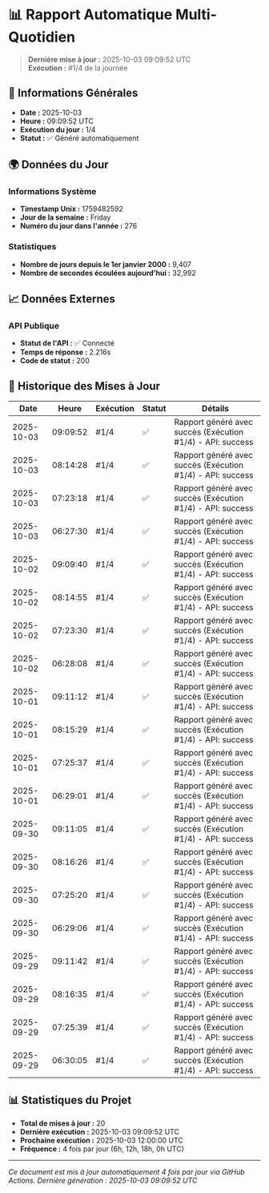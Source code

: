 # 📊 Rapport Automatique Multi-Quotidien

> **Dernière mise à jour :** 2025-10-03 09:09:52 UTC  
> **Exécution :** #1/4 de la journée

## 📅 Informations Générales

- **Date :** 2025-10-03
- **Heure :** 09:09:52 UTC
- **Exécution du jour :** 1/4
- **Statut :** ✅ Généré automatiquement

## 🌍 Données du Jour

### Informations Système
- **Timestamp Unix :** 1759482592
- **Jour de la semaine :** Friday
- **Numéro du jour dans l'année :** 276

### Statistiques
- **Nombre de jours depuis le 1er janvier 2000 :** 9,407
- **Nombre de secondes écoulées aujourd'hui :** 32,992

## 📈 Données Externes

### API Publique
- **Statut de l'API :** ✅ Connecté
- **Temps de réponse :** 2.216s
- **Code de statut :** 200

## 🔄 Historique des Mises à Jour

| Date | Heure | Exécution | Statut | Détails |
|------|-------|-----------|--------|---------|
| 2025-10-03 | 09:09:52 | #1/4 | ✅ | Rapport généré avec succès (Exécution #1/4) - API: success |
| 2025-10-03 | 08:14:28 | #1/4 | ✅ | Rapport généré avec succès (Exécution #1/4) - API: success |
| 2025-10-03 | 07:23:18 | #1/4 | ✅ | Rapport généré avec succès (Exécution #1/4) - API: success |
| 2025-10-03 | 06:27:30 | #1/4 | ✅ | Rapport généré avec succès (Exécution #1/4) - API: success |
| 2025-10-02 | 09:09:40 | #1/4 | ✅ | Rapport généré avec succès (Exécution #1/4) - API: success |
| 2025-10-02 | 08:14:55 | #1/4 | ✅ | Rapport généré avec succès (Exécution #1/4) - API: success |
| 2025-10-02 | 07:23:30 | #1/4 | ✅ | Rapport généré avec succès (Exécution #1/4) - API: success |
| 2025-10-02 | 06:28:08 | #1/4 | ✅ | Rapport généré avec succès (Exécution #1/4) - API: success |
| 2025-10-01 | 09:11:12 | #1/4 | ✅ | Rapport généré avec succès (Exécution #1/4) - API: success |
| 2025-10-01 | 08:15:29 | #1/4 | ✅ | Rapport généré avec succès (Exécution #1/4) - API: success |
| 2025-10-01 | 07:25:37 | #1/4 | ✅ | Rapport généré avec succès (Exécution #1/4) - API: success |
| 2025-10-01 | 06:29:01 | #1/4 | ✅ | Rapport généré avec succès (Exécution #1/4) - API: success |
| 2025-09-30 | 09:11:05 | #1/4 | ✅ | Rapport généré avec succès (Exécution #1/4) - API: success |
| 2025-09-30 | 08:16:26 | #1/4 | ✅ | Rapport généré avec succès (Exécution #1/4) - API: success |
| 2025-09-30 | 07:25:20 | #1/4 | ✅ | Rapport généré avec succès (Exécution #1/4) - API: success |
| 2025-09-30 | 06:29:06 | #1/4 | ✅ | Rapport généré avec succès (Exécution #1/4) - API: success |
| 2025-09-29 | 09:11:42 | #1/4 | ✅ | Rapport généré avec succès (Exécution #1/4) - API: success |
| 2025-09-29 | 08:16:35 | #1/4 | ✅ | Rapport généré avec succès (Exécution #1/4) - API: success |
| 2025-09-29 | 07:25:39 | #1/4 | ✅ | Rapport généré avec succès (Exécution #1/4) - API: success |
| 2025-09-29 | 06:30:05 | #1/4 | ✅ | Rapport généré avec succès (Exécution #1/4) - API: success |

## 📊 Statistiques du Projet

- **Total de mises à jour :** 20
- **Dernière exécution :** 2025-10-03 09:09:52 UTC
- **Prochaine exécution :** 2025-10-03 12:00:00 UTC
- **Fréquence :** 4 fois par jour (6h, 12h, 18h, 0h UTC)

---

*Ce document est mis à jour automatiquement 4 fois par jour via GitHub Actions.*
*Dernière génération : 2025-10-03 09:09:52 UTC*
